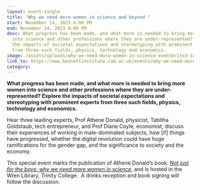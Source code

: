 ```yaml
---
layout: event-single
title: "Why we need more women in science and beyond "
start: November 14, 2023 6:00 PM
end: November 14, 2023 8:00 PM
desc: What progress has been made, and what more is needed to bring more women
  into science and other professions where they are under-represented? Explore
  the impacts of societal expectations and stereotyping with prominent experts
  from three such fields, physics, technology and economics.
image: /assets/uploads/why-we-need-more-women-in-science-eventbrite3-1440x753.webp
link_to: https://www.bennettinstitute.cam.ac.uk/events/why-we-need-more-women-in-science-and-beyond/
category:
---
```

**What progress has been made, and what more is needed to bring more women into science and other professions where they are under-represented? Explore the impacts of societal expectations and stereotyping with prominent experts from three such fields, physics, technology and economics.**

Hear three leading experts, Prof Athene Donald, physicist, Tabitha Goldstaub, tech entrepreneur, and Prof Diane Coyle, economist, discuss their experiences of working in male-dominated subjects, how \[if] things have progressed, whether the digital revolution could have huge ramifications for the gender gap, and the significance to society and the economy.  

This special event marks the publication of Athene Donald’s book: *[Not just for the boys: why we need more women in science](https://global.oup.com/academic/product/not-just-for-the-boys-9780192893406?cc=gb&lang=en&)*, and is hosted in the Wren Library, Trinity College.  A drinks reception and book signing will follow the discussion.